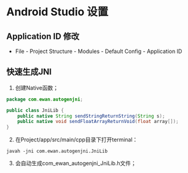 # Android Studio 设置

## Application ID 修改

- File - Project Structure - Modules - Default Config - Application ID

## 快速生成JNI

1. 创建Native函数；
```java
package com.ewan.autogenjni;

public class JniLib {
    public native String sendStringReturnString(String s);
    public native void sendFloatArrayReturnVoid(float array[]);
}
```
2. 在Project/app/src/main/cpp目录下打开terminal：
```
javah -jni com.ewan.autogenjni.JniLib
```
3. 会自动生成com_ewan_autogenjni_JniLib.h文件；